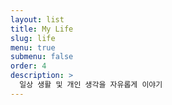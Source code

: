 ```yaml
---
layout: list
title: My Life
slug: life
menu: true
submenu: false
order: 4
description: >
  일상 생활 및 개인 생각을 자유롭게 이야기
---
```

